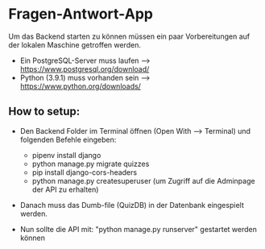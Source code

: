 # Fragen-Antwort-App

Um das Backend starten zu können müssen ein paar Vorbereitungen auf der lokalen Maschine getroffen werden.

- Ein PostgreSQL-Server muss laufen --> https://www.postgresql.org/download/
- Python (3.9.1) muss vorhanden sein --> https://www.python.org/downloads/

How to setup:
-
- Den Backend Folder im Terminal öffnen (Open With --> Terminal) und folgenden Befehle eingeben:
    - pipenv install django
    - python manage.py migrate quizzes
    - pip install django-cors-headers
    - python manage.py createsuperuser (um Zugriff auf die Adminpage der API zu erhalten)
    
- Danach muss das Dumb-file (QuizDB) in der Datenbank eingespielt werden.
- Nun sollte die API mit: "python manage.py runserver" gestartet werden können
    
